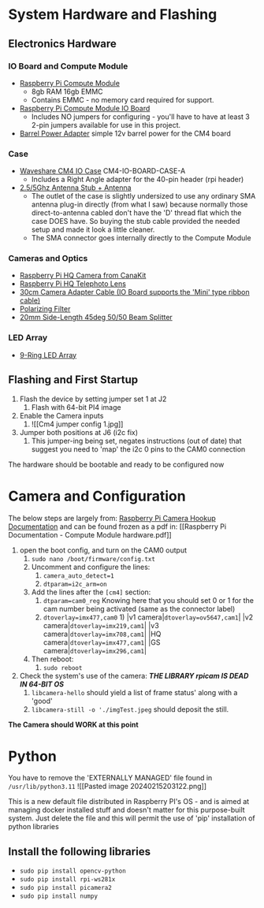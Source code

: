 # System Hardware and Flashing 
## Electronics Hardware 
### IO Board and Compute Module
- [Raspberry Pi Compute Module](https://www.pishop.us/product/raspberry-pi-compute-module-4-wireless-8gb-16gb-cm4108016/)
	- 8gb RAM 16gb EMMC
	- Contains EMMC - no memory card required for support. 
- [Raspberry Pi Compute Module IO Board](https://www.pishop.us/product/raspberry-pi-compute-module-cm4io-board/)
	- Includes NO jumpers for configuring - you'll have to have at least 3 2-pin jumpers available for use in this project. 
- [Barrel Power Adapter](https://www.pishop.us/product/12v-2a-power-supply-5-5x2-1mm-dc-jack-for-cm4/) simple 12v barrel power for the CM4 board
### Case
- [Waveshare CM4 IO Case](https://www.pishop.us/product/metal-box-a-for-raspberry-pi-compute-module-4-io-board-with-cooling-fan/) CM4-IO-BOARD-CASE-A
	- Includes a Right Angle adapter for the 40-pin header (rpi header)
- [2.5/5Ghz Antenna Stub + Antenna](https://www.amazon.com/dp/B07PBFKJSN?psc=1&ref=ppx_yo2ov_dt_b_product_details)
	- The outlet of the case is slightly undersized to use any ordinary SMA antenna plug-in directly (from what I saw) because normally those direct-to-antenna cabled don't have the 'D' thread flat which the case DOES have.  So buying the stub cable provided the needed setup and made it look a little cleaner. 
	- The SMA connector goes internally directly to the Compute Module

### Cameras and Optics
- [Raspberry Pi HQ Camera from CanaKit](https://www.canakit.com/raspberry-pi-hq-camera.html)
- [Raspberry Pi HQ Telephoto Lens](https://www.canakit.com/raspberry-pi-hq-camera-16mm-telephoto-lens.html)
- [30cm Camera Adapter Cable (IO Board supports the 'Mini' type ribbon cable)](https://www.amazon.com/dp/B08C2D57N2?psc=1&ref=ppx_yo2ov_dt_b_product_details)
- [Polarizing Filter](https://www.amazon.com/dp/B0C2P9P833?psc=1&ref=ppx_yo2ov_dt_b_product_details)
- [20mm Side-Length 45deg 50/50 Beam Splitter](https://www.amazon.com/dp/B0B34FK2GF?psc=1&ref=ppx_yo2ov_dt_b_product_details)
### LED Array
- [9-Ring LED Array](https://www.amazon.com/dp/B083VWVP3J?psc=1&ref=ppx_yo2ov_dt_b_product_details)

## Flashing and First Startup
1) Flash the device by setting jumper set 1 at J2
	1) Flash with 64-bit PI4 image
2) Enable the Camera inputs
	1) ![[Cm4 jumper config 1.jpg]]
3) Jumper both positions at J6 (i2c fix)
	1) This jumper-ing being set, negates instructions (out of date) that suggest you need to 'map' the i2c 0 pins to the CAM0 connection

The hardware should be bootable and ready to be configured now 
# Camera and Configuration
The below steps are largely from: [Raspberry Pi Camera Hookup Documentation](https://www.raspberrypi.com/documentation/computers/compute-module.html#attaching-a-raspberry-pi-camera-module) and can be found frozen as a pdf in: [[Raspberry Pi Documentation - Compute Module hardware.pdf]]

1) open the boot config, and turn on the CAM0 output
	1) `sudo nano /boot/firmware/config.txt`
	2) Uncomment and configure the lines:
		1) `camera_auto_detect=1`
		2) `dtparam=i2c_arm=on`
	3) Add the lines after the `[cm4]` section: 
		1) `dtparam=cam0_reg` Knowing here that you should set 0 or 1 for the cam number being activated (same as the connector label)
		2) `dtoverlay=imx477,cam0`
			1) 
				|v1 camera|`dtoverlay=ov5647,cam1`|
				|v2 camera|`dtoverlay=imx219,cam1`|
				|v3 camera|`dtoverlay=imx708,cam1`|
				|HQ camera|`dtoverlay=imx477,cam1`|
				|GS camera|`dtoverlay=imx296,cam1`|
	1) Then reboot: 
		1) `sudo reboot`
2) Check the system's use of the camera:  _**THE LIBRARY rpicam IS DEAD IN 64-BIT OS**_
	1) `libcamera-hello` should yield a list of frame status' along with a 'good'
	2) `libcamera-still -o './imgTest.jpeg` should deposit the still. 

**The Camera should WORK at this point**

# Python
You have to remove the 'EXTERNALLY MANAGED' file found in 
`/usr/lib/python3.11`
![[Pasted image 20240215203122.png]]

This is a new default file distributed in Raspberry PI's OS - and is aimed at managing docker installed stuff and doesn't matter for this purpose-built system.  Just delete the file and this will permit the use of 'pip' installation of python libraries 

## Install the following libraries
- `sudo pip install opencv-python`
- `sudo pip install rpi-ws281x`
- `sudo pip install picamera2`
- `sudo pip install numpy`
